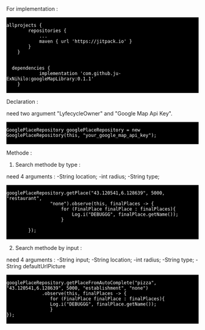 For implementation :

<pre style="background: black;color:white">
<code>
allprojects {
		repositories {
			...
			maven { url 'https://jitpack.io' }
		}
	}
  
  
  dependencies {
	        implementation 'com.github.ju-ExNihilo:googleMapLibrary:0.1.1'
	}
</code>
</pre>

Declaration : 

need two argument "LyfecycleOwner" and "Google Map Api Key".

<pre style="background: black;color:white">
<code>
GooglePlaceRepository googlePlaceRepository = new GooglePlaceRepository(this, "your_google_map_api_key");
</code>
</pre>

Methode : 

1) Search methode by type :

need 4 arguments : 
	-String location;
	-int radius;
	-String type; 
	
<pre style="background: black;color:white">
<code>
googlePlaceRepository.getPlace("43.120541,6.128639", 5000, "restaurant",
                "none").observe(this, finalPlaces -> {
                    for (FinalPlace finalPlace : finalPlaces){
                        Log.i("DEBUGGG", finalPlace.getName());
                    }

        });
</code>
</pre>

2) Search methode by input :

need 4 arguments : 
	-String input;
	-String location;
	-int radius;
	-String type; 
	-String defaultUrlPicture
	
<pre style="background: black;color:white">
<code>
googlePlaceRepository.getPlaceFromAutoComplete("pizza", "43.120541,6.128639", 5000, "establishment", "none")
		     .observe(this, finalPlaces -> {
			    for (FinalPlace finalPlace : finalPlaces){
				Log.i("DEBUGGG", finalPlace.getName());
			    }
});
</code>
</pre>

	
